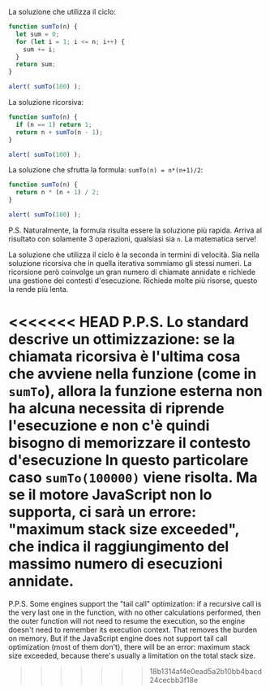La soluzione che utilizza il ciclo:

```js run
function sumTo(n) {
  let sum = 0;
  for (let i = 1; i <= n; i++) {
    sum += i;
  }
  return sum;
}

alert( sumTo(100) );
```

La soluzione ricorsiva:

```js run
function sumTo(n) {
  if (n == 1) return 1;
  return n + sumTo(n - 1);
}

alert( sumTo(100) );
```

La soluzione che sfrutta la formula: `sumTo(n) = n*(n+1)/2`:

```js run
function sumTo(n) {
  return n * (n + 1) / 2;
}

alert( sumTo(100) );
```

P.S. Naturalmente, la formula risulta essere la soluzione più rapida. Arriva al risultato con solamente 3 operazioni, qualsiasi sia `n`. La matematica serve!

La soluzione che utilizza il ciclo è la seconda in termini di velocità. Sia nella soluzione ricorsiva che in quella iterativa sommiamo gli stessi numeri. La ricorsione però coinvolge un gran numero di chiamate annidate e richiede una gestione dei contesti d'esecuzione. Richiede molte più risorse, questo la rende più lenta.

<<<<<<< HEAD
P.P.S. Lo standard descrive un ottimizzazione: se la chiamata ricorsiva è l'ultima cosa che avviene nella funzione (come in `sumTo`), allora la funzione esterna non ha alcuna necessita di riprende l'esecuzione e non c'è quindi bisogno di memorizzare il contesto d'esecuzione In questo particolare caso `sumTo(100000)` viene risolta. Ma se il motore JavaScript non lo supporta, ci sarà un errore: "maximum stack size exceeded", che indica il raggiungimento del massimo numero di esecuzioni annidate.
=======
P.P.S. Some engines support the "tail call" optimization: if a recursive call is the very last one in the function, with no other calculations performed, then the outer function will not need to resume the execution, so the engine doesn't need to remember its execution context. That removes the burden on memory. But if the JavaScript engine does not support tail call optimization (most of them don't), there will be an error: maximum stack size exceeded, because there's usually a limitation on the total stack size.
>>>>>>> 18b1314af4e0ead5a2b10bb4bacd24cecbb3f18e
